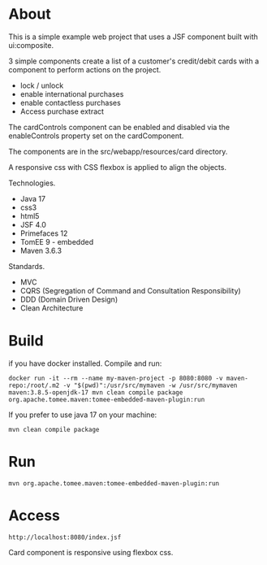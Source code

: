 # About
This is a simple example web project that uses a JSF component built with ui:composite.

3 simple components create a list of a customer's credit/debit cards with a component to perform actions on the project.

- lock / unlock
- enable international purchases
- enable contactless purchases
- Access purchase extract

The cardControls component can be enabled and disabled via the enableControls property set on the cardComponent.

The components are in the src/webapp/resources/card directory.

A responsive css with CSS flexbox is applied to align the objects.

Technologies.
- Java 17
- css3
- html5
- JSF 4.0
- Primefaces 12
- TomEE 9 - embedded
- Maven 3.6.3

Standards.
- MVC
- CQRS (Segregation of Command and Consultation Responsibility)
- DDD (Domain Driven Design)
- Clean Architecture

# Build

if you have docker installed. Compile and run:

    docker run -it --rm --name my-maven-project -p 8080:8080 -v maven-repo:/root/.m2 -v "$(pwd)":/usr/src/mymaven -w /usr/src/mymaven maven:3.8.5-openjdk-17 mvn clean compile package org.apache.tomee.maven:tomee-embedded-maven-plugin:run

If you prefer to use java 17 on your machine:

    mvn clean compile package

# Run
    mvn org.apache.tomee.maven:tomee-embedded-maven-plugin:run

# Access
    http://localhost:8080/index.jsf

Card component is responsive using flexbox css.
